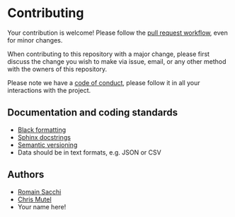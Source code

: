 # Contributing

Your contribution is welcome! Please follow the [pull request workflow](https://guides.github.com/introduction/flow/), even for minor changes.

When contributing to this repository with a major change, please first discuss the change you wish to make via issue, email, or any other method with the owners of this repository.

Please note we have a [code of conduct](https://github.com/romainsacchi/carculator_two_wheeler/blob/master/CODE_OF_CONDUCT.md), please follow it in all your interactions with the project.

## Documentation and coding standards

* [Black formatting](https://black.readthedocs.io/en/stable/)
* [Sphinx docstrings](https://sphinx-rtd-tutorial.readthedocs.io/en/latest/docstrings.html)
* [Semantic versioning](http://semver.org/)
* Data should be in text formats, e.g. JSON or CSV

## Authors

* [Romain Sacchi](https://github.com/romainsacchi)
* [Chris Mutel](https://github.com/cmutel/)
* Your name here!
